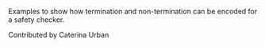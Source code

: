 Examples to show how termination and non-termination can be encoded for 
a safety checker.

Contributed by Caterina Urban


